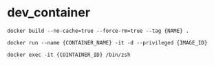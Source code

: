 # dev_container

`docker build --no-cache=true --force-rm=true --tag {NAME} .`

`docker run --name {CONTAINER_NAME} -it -d --privileged {IMAGE_ID}`

`docker exec -it {COINTAINER_ID} /bin/zsh`
